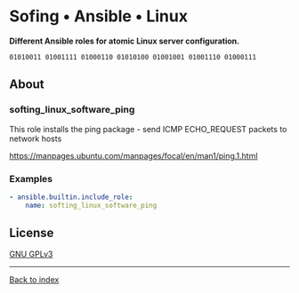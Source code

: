 # Sofing • Ansible • Linux

**Different Ansible roles for atomic Linux server configuration.**

```
01010011 01001111 01000110 01010100 01001001 01001110 01000111 
```

## About

### softing_linux_software_ping

This role installs the ping package - send ICMP ECHO_REQUEST packets to network hosts

https://manpages.ubuntu.com/manpages/focal/en/man1/ping.1.html

### Examples

```yaml
- ansible.builtin.include_role:
    name: softing_linux_software_ping
```

## License

[GNU GPLv3](../../LICENSE)

------------------------
[Back to index](../../)
